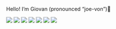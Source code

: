 Hello! I’m Giovan (pronounced “joe-von”)👋

<section>
  <img src="https://img.shields.io/badge/-CSS-1572B6?logo=css3&logoColor=white">
  <img src="https://img.shields.io/badge/-HTML-E34F26?logo=html5&logoColor=white">
  <img src="https://img.shields.io/badge/-JavaScript-F7DF1E?logo=javascript&logoColor=white">
  <img src="https://img.shields.io/badge/-PHP-777BB4?logo=php&logoColor=white">
  <img src="https://img.shields.io/badge/-Sass-CC6699?logo=sass&logoColor=white">
  <img src="https://img.shields.io/badge/-MySQL-4479A1?logo=mysql&logoColor=white">
  <img src="https://img.shields.io/badge/-Bootstrap-7952B3?logo=bootstrap&logoColor=white">
</section>



<!---
Gecervantes01/Gecervantes01 is a ✨ special ✨ repository because its `README.md` (this file) appears on your GitHub profile.
You can click the Preview link to take a look at your changes.
--->
